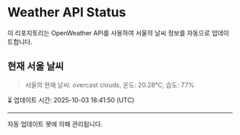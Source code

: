 
# Weather API Status

이 리포지토리는 OpenWeather API를 사용하여 서울의 날씨 정보를 자동으로 업데이트합니다.

## 현재 서울 날씨
> 서울의 현재 날씨: overcast clouds, 온도: 20.28°C, 습도: 77%

⏳ 업데이트 시간: 2025-10-03 18:41:50 (UTC)

---
자동 업데이트 봇에 의해 관리됩니다.
